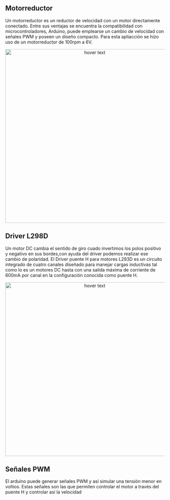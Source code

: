 
## Motorreductor
Un motorreductor es un reductor de velocidad con un motor directamente conectado. Entre sus ventajas se encuentra la compatibilidad con microcontroladores, Arduino, puede emplearse un cambio de velocidad con señales PWM y poseen un diseño compacto. Para esta apliacción se hizo uso de un motorreductor de 100rpm a 6V.

<p align="center">
  <img src="https://github.com/pavanegasg/Sistemas-Embebidos/blob/master/Documentos/Imagenes/motorreductor.jpg" width="550" title="hover text">
</p>


## Driver L298D
Un motor DC cambia el sentido de giro cuado invertimos los polos positivo y negativo en sus bordes,con ayuda del driver podemos realizar ese cambio de polaridad. El Driver puente H para motores L293D es un circuito integrado de cuatro canales diseñado para manejar cargas inductivas tal como lo es un motores DC hasta con una salida máxima de corriente de 600mA por canal en la configuración conocida como puente H. 

<p align="center">
  <img src="https://github.com/pavanegasg/Sistemas-Embebidos/blob/master/Documentos/Imagenes/driver.jpg" width="550" title="hover text">
</p>

## Señales PWM
El arduino puede generar señales PWM y así simular una tensión menor en voltios. Estas señales son las que permiten controlar el motor a través del puente H y controlar así la velocidad
